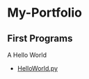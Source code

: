 # My-Portfolio
## First Programs
A Hello World
* [HelloWorld.py](https://raw.githubusercontent.com/ramperdan000/My-Portfolio/master/HelloWorld.py)


